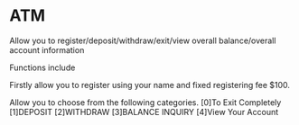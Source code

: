 # ATM
Allow you to register/deposit/withdraw/exit/view overall balance/overall account information

Functions include 

Firstly allow you to register using your name and fixed registering fee $100.

Allow you to choose from the following categories. 
[0]To Exit Completely
[1]DEPOSIT
[2]WITHDRAW
[3]BALANCE INQUIRY
[4]View Your Account
